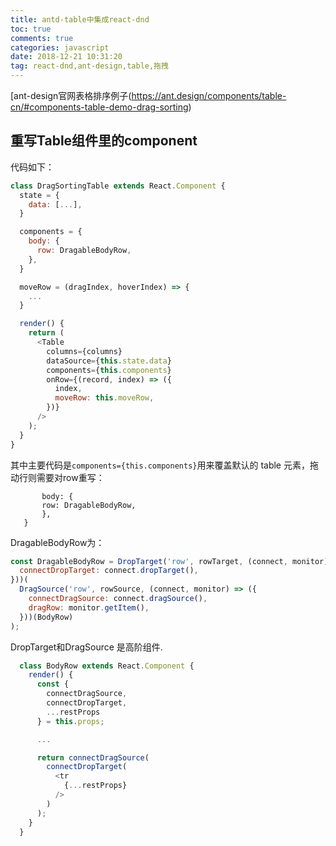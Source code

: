 ```yaml
---
title: antd-table中集成react-dnd
toc: true
comments: true
categories: javascript
date: 2018-12-21 10:31:20
tag: react-dnd,ant-design,table,拖拽
---
```


 [ant-design官网表格排序例子(https://ant.design/components/table-cn/#components-table-demo-drag-sorting)

## 重写Table组件里的component

代码如下：

```js
class DragSortingTable extends React.Component {
  state = {
    data: [...],
  }

  components = {
    body: {
      row: DragableBodyRow,
    },
  }

  moveRow = (dragIndex, hoverIndex) => {
    ...
  }

  render() {
    return (
      <Table
        columns={columns}
        dataSource={this.state.data}
        components={this.components}
        onRow={(record, index) => ({
          index,
          moveRow: this.moveRow,
        })}
      />
    );
  }
}
```

其中主要代码是`components={this.components}`用来覆盖默认的 table 元素，拖动行则需要对row重写：

 ```components = {
        body: {
        row: DragableBodyRow,
        },
    }
  ```

DragableBodyRow为：

```js
const DragableBodyRow = DropTarget('row', rowTarget, (connect, monitor) => ({
  connectDropTarget: connect.dropTarget(),
}))(
  DragSource('row', rowSource, (connect, monitor) => ({
    connectDragSource: connect.dragSource(),
    dragRow: monitor.getItem(),
  }))(BodyRow)
);
```

DropTarget和DragSource 是高阶组件.

```js
  class BodyRow extends React.Component {
    render() {
      const {
        connectDragSource,
        connectDropTarget,
        ...restProps
      } = this.props;

      ...

      return connectDragSource(
        connectDropTarget(
          <tr
            {...restProps}
          />
        )
      );
    }
  }
  ```
